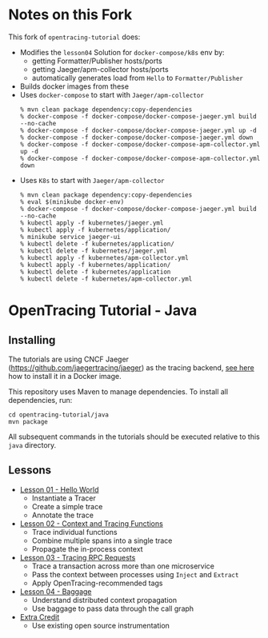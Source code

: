 # Notes on this Fork

This fork of `opentracing-tutorial` does:
* Modifies the `lesson04` Solution for `docker-compose/k8s` env by:
  * getting Formatter/Publisher hosts/ports
  * getting Jaeger/apm-collector hosts/ports
  * automatically generates load from `Hello` to `Formatter/Publisher`
* Builds docker images from these
* Uses `docker-compose` to start with `Jaeger/apm-collector`
  ```
  % mvn clean package dependency:copy-dependencies
  % docker-compose -f docker-compose/docker-compose-jaeger.yml build --no-cache
  % docker-compose -f docker-compose/docker-compose-jaeger.yml up -d
  % docker-compose -f docker-compose/docker-compose-jaeger.yml down
  % docker-compose -f docker-compose/docker-compose-apm-collector.yml up -d
  % docker-compose -f docker-compose/docker-compose-apm-collector.yml down
  ```
* Uses `K8s` to start with `Jaeger/apm-collector`
  ```
  % mvn clean package dependency:copy-dependencies 
  % eval $(minikube docker-env)
  % docker-compose -f docker-compose/docker-compose-jaeger.yml build --no-cache
  % kubectl apply -f kubernetes/jaeger.yml
  % kubectl apply -f kubernetes/application/
  % minikube service jaeger-ui
  % kubectl delete -f kubernetes/application/
  % kubectl delete -f kubernetes/jaeger.yml
  % kubectl apply -f kubernetes/apm-collector.yml
  % kubectl apply -f kubernetes/application/
  % kubectl delete -f kubernetes/application
  % kubectl delete -f kubernetes/apm-collector.yml
  ```

# OpenTracing Tutorial - Java

## Installing

The tutorials are using CNCF Jaeger (https://github.com/jaegertracing/jaeger) as the tracing backend, 
[see here](../README.md) how to install it in a Docker image.

This repository uses Maven to manage dependencies. To install all dependencies, run:

```
cd opentracing-tutorial/java
mvn package
```

All subsequent commands in the tutorials should be executed relative to this `java` directory.

## Lessons

* [Lesson 01 - Hello World](./src/main/java/lesson01)
  * Instantiate a Tracer
  * Create a simple trace
  * Annotate the trace
* [Lesson 02 - Context and Tracing Functions](./src/main/java/lesson02)
  * Trace individual functions
  * Combine multiple spans into a single trace
  * Propagate the in-process context
* [Lesson 03 - Tracing RPC Requests](./src/main/java/lesson03)
  * Trace a transaction across more than one microservice
  * Pass the context between processes using `Inject` and `Extract`
  * Apply OpenTracing-recommended tags
* [Lesson 04 - Baggage](./src/main/java/lesson04)
  * Understand distributed context propagation
  * Use baggage to pass data through the call graph
* [Extra Credit](./src/main/java/extracredit)
  * Use existing open source instrumentation
